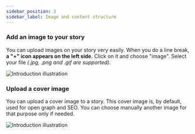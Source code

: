 ```yaml
---
sidebar_position: 3
sidebar_label: Image and content structure
---
```


### Add an image to your story

You can upload images on your story very easily.
When you do a line break, **a "+" icon appears on the left side.**
Click on it and choose "image". Select your file _(.jpg, .png and .gif are supported)._

![Introduction illustration](/img/illustrations/image.gif)

### Upload a cover image

You can upload a cover image to a story. This cover image is, by default, used for open graph and SEO. You can choose manually another image for that purpose only if needed.

![Introduction illustration](/img/illustrations/cover_image_2.gif)

